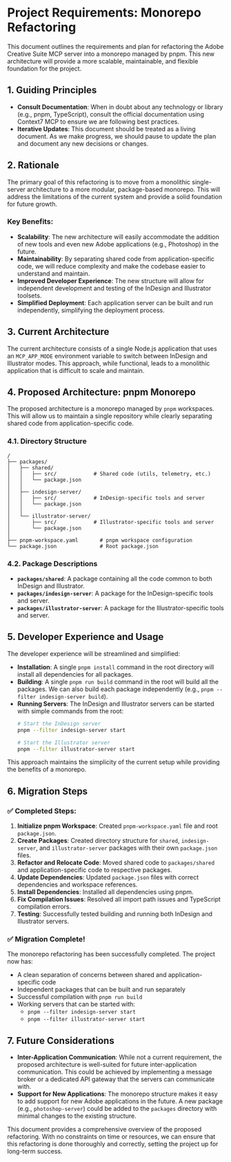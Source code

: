 # Project Requirements: Monorepo Refactoring

This document outlines the requirements and plan for refactoring the Adobe Creative Suite MCP server into a monorepo managed by pnpm. This new architecture will provide a more scalable, maintainable, and flexible foundation for the project.

## 1. Guiding Principles

- **Consult Documentation**: When in doubt about any technology or library (e.g., pnpm, TypeScript), consult the official documentation using Context7 MCP to ensure we are following best practices.
- **Iterative Updates**: This document should be treated as a living document. As we make progress, we should pause to update the plan and document any new decisions or changes.

## 2. Rationale

The primary goal of this refactoring is to move from a monolithic single-server architecture to a more modular, package-based monorepo. This will address the limitations of the current system and provide a solid foundation for future growth.

### Key Benefits:
- **Scalability**: The new architecture will easily accommodate the addition of new tools and even new Adobe applications (e.g., Photoshop) in the future.
- **Maintainability**: By separating shared code from application-specific code, we will reduce complexity and make the codebase easier to understand and maintain.
- **Improved Developer Experience**: The new structure will allow for independent development and testing of the InDesign and Illustrator toolsets.
- **Simplified Deployment**: Each application server can be built and run independently, simplifying the deployment process.

## 3. Current Architecture

The current architecture consists of a single Node.js application that uses an `MCP_APP_MODE` environment variable to switch between InDesign and Illustrator modes. This approach, while functional, leads to a monolithic application that is difficult to scale and maintain.

## 4. Proposed Architecture: pnpm Monorepo

The proposed architecture is a monorepo managed by `pnpm` workspaces. This will allow us to maintain a single repository while clearly separating shared code from application-specific code.

### 4.1. Directory Structure

```
/
├── packages/
│   ├── shared/
│   │   ├── src/            # Shared code (utils, telemetry, etc.)
│   │   └── package.json
│   │
│   ├── indesign-server/
│   │   ├── src/            # InDesign-specific tools and server
│   │   └── package.json
│   │
│   └── illustrator-server/
│       ├── src/            # Illustrator-specific tools and server
│       └── package.json
│
├── pnpm-workspace.yaml       # pnpm workspace configuration
└── package.json              # Root package.json
```

### 4.2. Package Descriptions

- **`packages/shared`**: A package containing all the code common to both InDesign and Illustrator.
- **`packages/indesign-server`**: A package for the InDesign-specific tools and server.
- **`packages/illustrator-server`**: A package for the Illustrator-specific tools and server.

## 5. Developer Experience and Usage

The developer experience will be streamlined and simplified:

- **Installation**: A single `pnpm install` command in the root directory will install all dependencies for all packages.
- **Building**: A single `pnpm run build` command in the root will build all the packages. We can also build each package independently (e.g., `pnpm --filter indesign-server build`).
- **Running Servers**: The InDesign and Illustrator servers can be started with simple commands from the root:
  ```bash
  # Start the InDesign server
  pnpm --filter indesign-server start

  # Start the Illustrator server
  pnpm --filter illustrator-server start
  ```

This approach maintains the simplicity of the current setup while providing the benefits of a monorepo.

## 6. Migration Steps

### ✅ Completed Steps:
1.  **Initialize pnpm Workspace**: Created `pnpm-workspace.yaml` file and root `package.json`.
2.  **Create Packages**: Created directory structure for `shared`, `indesign-server`, and `illustrator-server` packages with their own `package.json` files.
3.  **Refactor and Relocate Code**: Moved shared code to `packages/shared` and application-specific code to respective packages.
4.  **Update Dependencies**: Updated `package.json` files with correct dependencies and workspace references.
5.  **Install Dependencies**: Installed all dependencies using pnpm.
6.  **Fix Compilation Issues**: Resolved all import path issues and TypeScript compilation errors.
7.  **Testing**: Successfully tested building and running both InDesign and Illustrator servers.

### ✅ Migration Complete!

The monorepo refactoring has been successfully completed. The project now has:
- A clean separation of concerns between shared and application-specific code
- Independent packages that can be built and run separately
- Successful compilation with `pnpm run build`
- Working servers that can be started with:
  - `pnpm --filter indesign-server start`
  - `pnpm --filter illustrator-server start`


## 7. Future Considerations

- **Inter-Application Communication**: While not a current requirement, the proposed architecture is well-suited for future inter-application communication. This could be achieved by implementing a message broker or a dedicated API gateway that the servers can communicate with.
- **Support for New Applications**: The monorepo structure makes it easy to add support for new Adobe applications in the future. A new package (e.g., `photoshop-server`) could be added to the `packages` directory with minimal changes to the existing structure.

This document provides a comprehensive overview of the proposed refactoring. With no constraints on time or resources, we can ensure that this refactoring is done thoroughly and correctly, setting the project up for long-term success.
